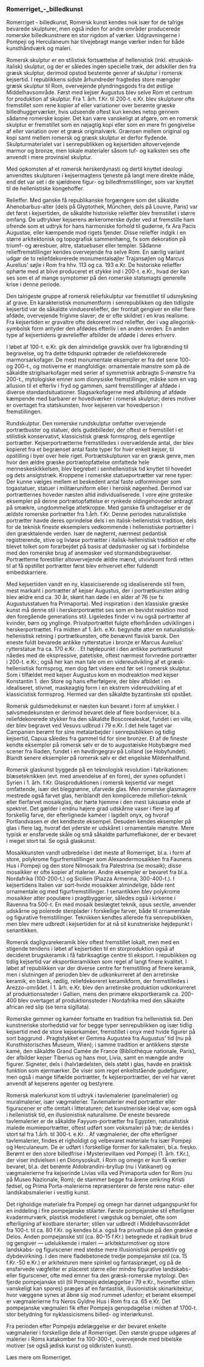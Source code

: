 ### Romerriget_-_billedkunst


Romerriget - billedkunst, Romersk kunst kendes nok især for de talrige bevarede skulpturer, men også inden for andre områder producerede romerske billedkunstnere en stor rigdom af værker. Udgravningerne i Pompeji og Herculaneum har tilvejebragt mange værker inden for både kunsthåndværk og maleri.

Romersk skulptur er en stilistisk fortsættelse af hellenistisk (inkl. etruskisk-italisk) skulptur, og der er således ingen specielle træk, der adskiller den fra græsk skulptur, derimod opstod bestemte genrer af skulptur i romersk kejsertid. I republikkens sidste århundreder fragtedes store mængder græsk skulptur til Rom, overvejende plyndringsgods fra det østlige Middelhavsområde. Først med kejser Augustus blev selve Rom et centrum for produktion af skulptur. Fra 1. årh. f.Kr. til 200-t. e.Kr. blev skulpturer ofte fremstillet som rene kopier af eller variationer over berømte græske billedhuggerværker, hvis udseende oftest kun kendes netop gennem sådanne romerske kopier. Det kan være vanskeligt at afgøre, om en romersk skulptur er fremstillet som en nøjagtig kopi eller som en mere fri gengivelse af eller variation over et græsk originalværk. Grænsen mellem original og kopi samt mellem romersk og græsk skulptur er derfor flydende. Skulpturmaterialet var i senrepublikken og kejsertiden altovervejende marmor og bronze, men lokale materialer såsom tuf- og kalksten ses ofte anvendt i mere provinsiel skulptur.

Med opkomsten af et romersk herskerdynasti og dertil knyttet ideologi anvendtes skulpturen i kejsermagtens tjeneste på langt mere direkte måde, end det var set i de sjældnere figur- og billedfremstillinger, som var knyttet til de hellenistiske kongehoffer.


Relieffer. Med ganske få republikanske forgængere som det såkaldte Ahenobarbus-alter (dels på Glyptothek, München, dels på Louvre, Paris) var det først i kejsertiden, de såkaldte historiske relieffer blev fremstillet i større omfang. De udtrykker kejserens ærkeromerske dyder ved at fremstille ham ofrende som et udtryk for hans harmoniske forhold til guderne, fx Ara Pacis Augustae, eller kæmpende mod rigets fjender. Disse relieffer indgik i en større arkitektonisk og topografisk sammenhæng, fx som dekoration på triumf- og æresbuer, altre, statuebaser eller templer. Sådanne relieffremstillinger kendes overvejende fra selve Rom. En særlig variant udgør de to reliefdekorerede monumentalsøjler Trajansøjlen og Marcus Aurelius' søjle i Rom fra hhv. 113 og ca. 193 e.Kr. De historiske relieffer ophørte med at blive produceret et stykke ind i 200-t. e.Kr., hvad der kan ses som et af mange symptomer på den romerske statsmagts generelle krise i denne periode.

Den talrigeste gruppe af romersk reliefskulptur var fremstillet til udsmykning af grave. En karakteristisk monumentform i senrepublikken og den tidligste kejsertid var de såkaldte vinduesrelieffer, der frontalt gengiver en eller flere afdøde, overvejende frigivne slaver; de er ofte skildret i en kras realisme. Fra kejsertiden er gravaltre ofte dekoreret med relieffer, der i vag allegorisk-symbolsk form antyder den afdødes efterliv i en anden verden. En anden type af kejsertidens gravrelieffer afbilder de afdøde i deres erhverv.

I løbet af 100-t. e.Kr. gik den almindelige gravskik over fra ligbrænding til begravelse, og fra dette tidspunkt optræder de reliefdekorerede marmorsarkofager. De mest monumentale eksempler er fra det sene 100- og 200-t., og motiverne er mangfoldige: ornamentale mønstre som på de såkaldte strigilsarkofager med serier af symmetrisk anbragte S-mønstre fra 200-t., mytologiske emner som dionysiske fremstillinger, måske som en vag allusion til et efterliv i fryd og gammen, samt fremstillinger af afdøde i diverse standardsituationer. Slagsarkofagerne med afbildning af afdøde kæmpende med barbarer er hovedværker i romersk skulptur; deres motiver er overtaget fra statskunsten, hvor kejseren var hovedperson i fremstillingen.


Rundskulptur. Den romerske rundskulptur omfatter overvejende portrætbuster og statuer, dels gudebilleder, der oftest er fremstillet i et stilistisk konservativt, klassicistisk græsk formsprog, dels egentlige portrætter. Kejserportrætterne fremstilledes i overvældende antal, der blev kopieret fra et begrænset antal faste typer for hver enkelt kejser, til opstilling i byer over hele riget. Portrætskulpturen var en græsk genre, men hvor den ældre græske portrætopfattelse omfattede hele menneskeskikkelsen, blev begrebet i senhellenistisk tid knyttet til hovedet og dets ansigtstræk. Kroppene i romerske statueportrætter var rene typer: Der kunne vælges mellem et beskedent antal faste udformninger som togastatuer, statuer i militæruniform eller i heroisk nøgenhed. Derimod var portrætternes hoveder næsten altid individualiserede. I vore øjne groteske eksempler på denne portrætopfattelse er rynkede oldingehoveder anbragt på smækre, ungdommelige atletkroppe. Med ganske få undtagelser er de ældste romerske portrætter fra 1.årh. f.Kr. Denne periodes naturalistiske portrætter havde deres oprindelse dels i en italisk-hellenistisk tradition, dels for de teknisk fineste eksemplers vedkommende i hellenistiske portrætter i den græsktalende verden. Især de nøgternt, nærmest pedantisk registrerende, stive og livløse portrætter i italisk-hellenistisk tradition er ofte blevet tolket som forarbejdet på basis af dødsmasker og sat i forbindelse med den romerske brug af anemasker ved stormandsbegravelser. Portrætterne forestiller altovervejende ældre mænd, utvivlsomt fordi retten til at få opstillet portrætter først blev erhvervet efter fuldendt embedskarriere.

Med kejsertiden vandt en ny, klassiciserende og idealiserende stil frem, mest markant i portrætter af kejser Augustus, der i portrætkunsten aldrig blev ældre end ca. 30 år, skønt han døde i en alder af 76 (se fx Augustusstatuen fra Primaporta). Med inspiration i den klassiske græske kunst må denne stil i herskerportrættet ses som en bevidst reaktion mod den foregående generations stil. Ligeledes finder vi nu også portrætter af kvinder, børn og ynglinge. Privatportrættet fulgte efterhånden udviklingen i herskerportrættet. Fra midten af 1. årh. e.Kr. begyndte atter en naturalistisk-hellenistisk retning i portrætkunsten, ofte benævnt flavisk barok. Den eneste fuldt bevarede antikke rytterstatue i bronze er Marcus Aurelius' rytterstatue fra ca. 170 e.Kr. . Et højdepunkt i den antikke portrætkunst nåedes med de ekspressive, patetiske, oftest nærmest forvredne portrætter i 200-t. e.Kr.; også her kan man tale om en videreudvikling af et græsk-hellenistisk formsprog, men dog ført videre end før set i romersk skulptur. Som i tilfældet med kejser Augustus kom en modreaktion med kejser Konstantin 1. den Store og hans efterfølgere, der blev afbildet i en idealiseret, stivnet, maskeagtig form i en ekstrem videreudvikling af et klassicistisk formsprog. Hermed var den såkaldte byzantinske stil opstået.

Romersk guldsmedekunst er næsten kun bevaret i form af smykker. I sølvsmedekunsten er derimod bevaret dele af flere bordservicer, bl.a. reliefdekorerede stykker fra den såkaldte Boscorealeskat, fundet i en villa, der blev begravet ved Vesuvs udbrud i 79 e.Kr. I det hele taget var Campanien berømt for sine metalarbejder i senrepublikken og tidlig kejsertid, Capua således fra gammel tid for sine bronzer. Et af de fineste kendte eksempler på romersk sølv er de to augustæiske Hobybægre med scener fra Iliaden, fundet i en høvdingegrav på Lolland (se Hobyfundet). Blandt senere eksempler på romersk sølv er det engelske Mildenhallfund.



Romersk glaskunst byggede på en teknologisk revolution i fabrikationen: blæseteknikken (evt. med anvendelse af en form), der synes opfundet i Syrien i 1. årh. f.Kr. Glasproduktionen i romersk kejsertid var meget omfattende, især det bleggrønne, ufarvede glas. Men romerske glasmagere mestrede også farvet glas, heriblandt den komplicerede millefiori-teknik eller flerfarvet mosaikglas, der hørte hjemme i den mest luksuøse ende af spektret. Det gælder i endnu højere grad udskårne vaser i flere lag af forskellig farve, der efterlignede kaméer i lagdelt onyx, og hvoraf Portlandvasen er det kendteste eksempel. Desuden kendes eksempler på glas i flere lag, hvoraf det yderste er udskåret i ornamentale mønstre. Mere typisk er ensfarvede skåle og små såkaldte parfumeflakoner, der er bevaret i meget stort tal. Se også glaskunst.

Mosaikkunsten vandt udbredelse i det meste af Romerriget, bl.a. i form af store, polykrome figurfremstillinger som  Alexandermosaikken fra Faunens Hus i Pompeji og den store Nilmosaik fra Palestrina (se mosaik); disse mosaikker er ofte kopier af malerier. Andre eksempler er bevaret fra bl.a. Nordafrika (100-200-t.) og Sicilien (Piazza Armerina, 300-400-t.). I kejsertidens Italien var sort-hvide mosaikker almindelige, både rent ornamentale og med figurfremstillinger. I senantikken blev polykrome mosaikker atter populære i pragtbyggerier, således også i kirkerne i Ravenna fra 500-t. En med mosaik beslægtet teknik, opus sectile, anvender udskårne og polerede stenplader i forskellige farver, både til ornamentale og figurative fremstillinger. Teknikken kendtes allerede fra senrepublikken, men blev mere udbredt i kejsertiden for at nå sit kunstneriske højdepunkt i senantikken.

Romersk dagligvarekeramik blev oftest fremstillet lokalt, men med en stigende tendens i løbet af kejsertiden til en storproduktion også af decideret brugskeramik i få fabriksagtige centre til eksport. I republikken og tidlig kejsertid var eksportkeramikken som regel af langt finere kvalitet. I løbet af republikken var der diverse centre for fremstilling af finere keramik, men i slutningen af perioden blev de udkonkurreret af den arretinske keramik, en blank, rødlig, reliefdekoreret keramikform, der fremstilledes i Arezzo-området. I 1. årh. e.Kr. blev den arretinske produktion udkonkurreret af produktionssteder i Gallien, mens den primære eksportkeramik ca. 200-400 blev overtaget af produktionssteder i Nordafrika med den såkaldte african red slip (se terra sigillata).

Romerske gemmer og kaméer fortsatte en tradition fra hellenistisk tid. Den kunstneriske storhedstid var for begge typer senrepublikken og især tidlig kejsertid med de store kejserkaméer, fremstillet i onyx med hvide figurer på sort baggrund . Pragtstykket er Gemma Augustea fra Augustus' tid (nu på Kunsthistorisches Museum, Wien); i samme tradition er antikkens største kamé, den såkaldte Grand Camée de France (Bibliothèque nationale, Paris), der afbilder kejser Tiberius og hans mor, Livia, samt en mængde andre figurer. Signeter, dels i (halv)ædelsten, dels støbt i glas, havde en praktisk funktion som ejermærker. De viser som regel enkeltstående gudefigurer, men også i mange tilfælde portrætter, fx kejserportrætter, der vel har været anvendt af kejserens agenter og bestyrere.

Romersk malerkunst kom til udtryk i tavlemalerier (panelmalerier) og muralmalerier, især vægmalerier. Tavlemalerier med portrætter eller figurscener er ofte omtalt i litteraturen; det kunstneriske ideal var, som også i hellenistisk tid, en illusionistisk naturalisme. De eneste bevarede tavlemalerier er de såkaldte Fayyum-portrætter fra Egypten, naturalistisk malede mumieportrætter, oftest udført som voksmaleri på træ; de kendes i stort tal fra 1.årh. til 300-t. e.Kr. . Af vægmalerier, der ofte efterligner tavlemalerier, findes et righoldigt og velbevaret materiale fra især Pompeji og Herculaneum. De er udført i forskellige former for kalkmaleri, bl.a. fresko. Berømt er den store billedfrise i Mysterievillaen ved Pompeji (1. årh. f.Kr.), der viser indvielsen i en Dionysoskult. I Rom og omegn er kun få værker bevaret, bl.a. det berømte  Aldobrandini-bryllup (nu i Vatikanet) og vægmalerierne fra kejserinde Livias villa ved Primaporta uden for Rom (nu på Museo Nazionale, Rom); de stammer begge fra årene omkring Kristi fødsel, og Prima Porta-malerierne repræsenterer de første rene natur- eller landskabsmalerier i vestlig kunst.

Det righoldige materiale fra Pompeji og omegn har dannet udgangspunkt for en inddeling i fire pompejanske stilarter. Første pompejanske stil efterligner kvadermurværk, plastisk modelleret i vægstuk og bemalet, ofte som efterligning af kostbare stenarter; stilen var udbredt i Middelhavsområdet fra 100-t. til ca. 80 f.Kr. og kendes bl.a. også fra privathuse på den græske ø Delos. Anden pompejanske stil (ca. 80-15 f.Kr.) betegnede et radikalt brud og gengiver — udelukkende i maleri — arkitekturmotiver og store landskabs- og figurscener med stedse mere illusionistisk perspektiv og dybdevirkning. I den mere fladebetonede tredje pompejanske stil (ca. 15 f.Kr.-50 e.Kr.) er arkitekturen mere spinkel og fantasipræget, og på de ensfarvede vægfelter er placeret større eller mindre figurative landskabs- eller figurscener, ofte med emner fra den græsk-romerske mytologi. Den fjerde pompejanske stil (til Pompejis ødelæggelse i 79 e.Kr., hvorefter stilen vanskeligt kan spores) præges af en fantastisk, illusionistisk skinarkitektur, hvor væggene synes at åbne sig mod rummet udenfor; et berømt eksempel er vægmalerierne fra Neros Gyldne Hus i Rom fra ca. 65 e.Kr. Det pompejanske vægmaleri fik efter Pompejis genopdagelse i midten af 1700-t. stor betydning for nyklassicismens billed- og interiørkunst.

Fra perioden efter Pompejis ødelæggelse er der bevaret enkelte vægmalerier i forskellige dele af Romerriget. Den største gruppe udgøres af malerier i Roms katakomber fra 100-300-t., overvejende med bibelske motiver (se også jødisk kunst og oldkristen kunst).

Læs mere om Romerriget. 